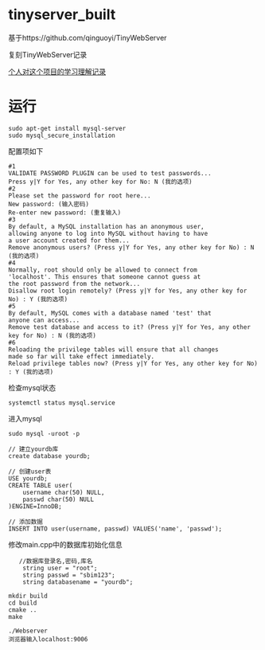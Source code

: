 # tinyserver_built

基于https://github.com/qinguoyi/TinyWebServer

复刻TinyWebServer记录



[个人对这个项目的学习理解记录](LEAREN.md)



# 运行

```
sudo apt-get install mysql-server
sudo mysql_secure_installation
```

配置项如下

```shell
#1
VALIDATE PASSWORD PLUGIN can be used to test passwords...
Press y|Y for Yes, any other key for No: N (我的选项)
#2
Please set the password for root here...
New password: (输入密码)
Re-enter new password: (重复输入)
#3
By default, a MySQL installation has an anonymous user,
allowing anyone to log into MySQL without having to have
a user account created for them...
Remove anonymous users? (Press y|Y for Yes, any other key for No) : N (我的选项)
#4
Normally, root should only be allowed to connect from
'localhost'. This ensures that someone cannot guess at
the root password from the network...
Disallow root login remotely? (Press y|Y for Yes, any other key for No) : Y (我的选项)
#5
By default, MySQL comes with a database named 'test' that
anyone can access...
Remove test database and access to it? (Press y|Y for Yes, any other key for No) : N (我的选项)
#6
Reloading the privilege tables will ensure that all changes
made so far will take effect immediately.
Reload privilege tables now? (Press y|Y for Yes, any other key for No) : Y (我的选项)
```



检查mysql状态

```shell
systemctl status mysql.service
```

进入mysql

```shell
sudo mysql -uroot -p
```



```shell
// 建立yourdb库
create database yourdb;

// 创建user表
USE yourdb;
CREATE TABLE user(
    username char(50) NULL,
    passwd char(50) NULL
)ENGINE=InnoDB;

// 添加数据
INSERT INTO user(username, passwd) VALUES('name', 'passwd');
```

修改main.cpp中的数据库初始化信息

```shell
   //数据库登录名,密码,库名
    string user = "root";
    string passwd = "sbim123";
    string databasename = "yourdb";
```



```
mkdir build 
cd build
cmake ..
make 
```



```shell
./Webserver
浏览器输入localhost:9006
```

